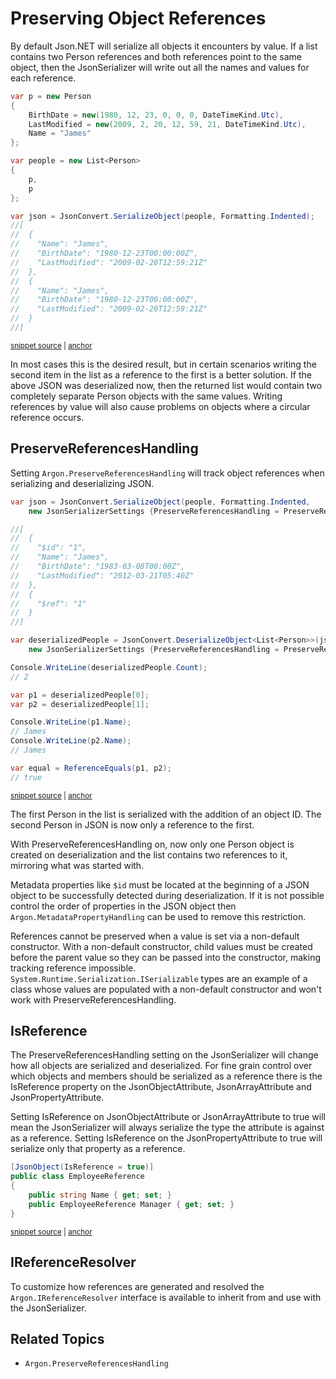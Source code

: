 # Preserving Object References

By default Json.NET will serialize all objects it encounters by value. If a list contains two Person references and both references point to the same object, then the JsonSerializer will write out all the names and values for each reference.

<!-- snippet: PreservingObjectReferencesOff -->
<a id='snippet-PreservingObjectReferencesOff'></a>
```cs
var p = new Person
{
    BirthDate = new(1980, 12, 23, 0, 0, 0, DateTimeKind.Utc),
    LastModified = new(2009, 2, 20, 12, 59, 21, DateTimeKind.Utc),
    Name = "James"
};

var people = new List<Person>
{
    p,
    p
};

var json = JsonConvert.SerializeObject(people, Formatting.Indented);
//[
//  {
//    "Name": "James",
//    "BirthDate": "1980-12-23T00:00:00Z",
//    "LastModified": "2009-02-20T12:59:21Z"
//  },
//  {
//    "Name": "James",
//    "BirthDate": "1980-12-23T00:00:00Z",
//    "LastModified": "2009-02-20T12:59:21Z"
//  }
//]
```
<sup><a href='/src/ArgonTests/Documentation/SerializationTests.cs#L324-L353' title='Snippet source file'>snippet source</a> | <a href='#snippet-PreservingObjectReferencesOff' title='Start of snippet'>anchor</a></sup>
<!-- endSnippet -->

In most cases this is the desired result, but in certain scenarios writing the second item in the list as a reference to the first is a better solution. If the above JSON was deserialized now, then the returned list would contain two completely separate Person objects with the same values. Writing references by value will also cause problems on objects where a circular reference occurs.


## PreserveReferencesHandling

Setting `Argon.PreserveReferencesHandling` will track object references when serializing and deserializing JSON.

<!-- snippet: PreservingObjectReferencesOn -->
<a id='snippet-PreservingObjectReferencesOn'></a>
```cs
var json = JsonConvert.SerializeObject(people, Formatting.Indented,
    new JsonSerializerSettings {PreserveReferencesHandling = PreserveReferencesHandling.Objects});

//[
//  {
//    "$id": "1",
//    "Name": "James",
//    "BirthDate": "1983-03-08T00:00Z",
//    "LastModified": "2012-03-21T05:40Z"
//  },
//  {
//    "$ref": "1"
//  }
//]

var deserializedPeople = JsonConvert.DeserializeObject<List<Person>>(json,
    new JsonSerializerSettings {PreserveReferencesHandling = PreserveReferencesHandling.Objects});

Console.WriteLine(deserializedPeople.Count);
// 2

var p1 = deserializedPeople[0];
var p2 = deserializedPeople[1];

Console.WriteLine(p1.Name);
// James
Console.WriteLine(p2.Name);
// James

var equal = ReferenceEquals(p1, p2);
// true
```
<sup><a href='/src/ArgonTests/Documentation/SerializationTests.cs#L386-L420' title='Snippet source file'>snippet source</a> | <a href='#snippet-PreservingObjectReferencesOn' title='Start of snippet'>anchor</a></sup>
<!-- endSnippet -->

The first Person in the list is serialized with the addition of an object ID. The second Person in JSON is now only a reference to the first.

With PreserveReferencesHandling on, now only one Person object is created on deserialization and the list contains two references to it, mirroring what was started with.

Metadata properties like `$id` must be located at the beginning of a JSON object to be successfully detected during deserialization. If it is not possible control the order of properties in the JSON object then `Argon.MetadataPropertyHandling` can be used to remove this restriction.

References cannot be preserved when a value is set via a non-default constructor. With a non-default constructor, child values must be created before the parent value so they can be passed into the constructor, making tracking reference impossible. `System.Runtime.Serialization.ISerializable` types are an example of a class whose values are populated with a non-default constructor and won't work with PreserveReferencesHandling.


## IsReference

The PreserveReferencesHandling setting on the JsonSerializer will change how all objects are serialized and deserialized. For fine grain control over which objects and members should be serialized as a reference there is the IsReference property on the JsonObjectAttribute, JsonArrayAttribute and JsonPropertyAttribute.

Setting IsReference on JsonObjectAttribute or JsonArrayAttribute to true will mean the JsonSerializer will always serialize the type the attribute is against as a reference. Setting IsReference on the JsonPropertyAttribute to true will serialize only that property as a reference.

<!-- snippet: PreservingObjectReferencesAttribute -->
<a id='snippet-PreservingObjectReferencesAttribute'></a>
```cs
[JsonObject(IsReference = true)]
public class EmployeeReference
{
    public string Name { get; set; }
    public EmployeeReference Manager { get; set; }
}
```
<sup><a href='/src/ArgonTests/Documentation/SerializationTests.cs#L425-L434' title='Snippet source file'>snippet source</a> | <a href='#snippet-PreservingObjectReferencesAttribute' title='Start of snippet'>anchor</a></sup>
<!-- endSnippet -->


## IReferenceResolver

To customize how references are generated and resolved the `Argon.IReferenceResolver` interface is available to inherit from and use with the JsonSerializer.


## Related Topics

 * `Argon.PreserveReferencesHandling`
